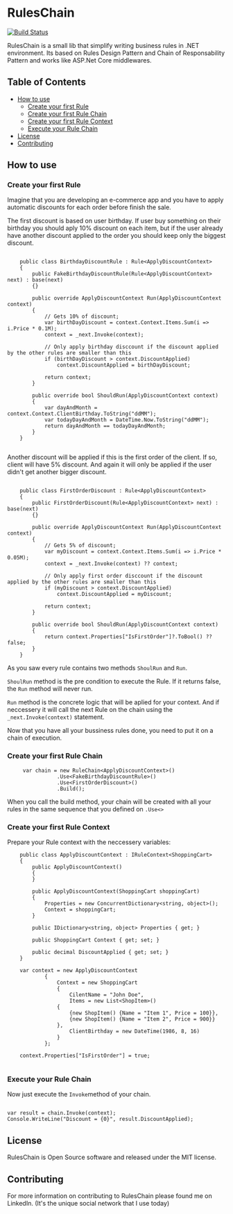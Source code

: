 # RulesChain
[![Build Status](https://dev.azure.com/RulesChain/RulesChain/_apis/build/status/lutticoelho.RulesChain?branchName=master)](https://dev.azure.com/RulesChain/RulesChain/_build/latest?definitionId=1&branchName=master)

RulesChain is a small lib that simplify writing business rules in .NET environment. Its based on Rules Design Pattern and Chain of Responsability Pattern and works like ASP.Net Core middlewares.

## Table of Contents ##

- [How to use](#how-to-use)
    - [Create your first Rule](#create-your-first-rule)
    - [Create your first Rule Chain](#create-your-first-rule-chain)
    - [Create your first Rule Context](#create-your-first-rule-context)
    - [Execute your Rule Chain](#execute-your-rule-chain)
- [License](#license)
- [Contributing](#contributing)

## How to use ##

### Create your first Rule ###

Imagine that you are developing an e-commerce app and you have to apply automatic discounts for each order before finish the sale.

The first discount is based on user birthday. If user buy something on their birthday you should aply 10% discount on each item, but if the user already have another discount applied to the order you should keep only the biggest discount.

````

    public class BirthdayDiscountRule : Rule<ApplyDiscountContext>
    {
        public FakeBirthdayDiscountRule(Rule<ApplyDiscountContext> next) : base(next)
        {}

        public override ApplyDiscountContext Run(ApplyDiscountContext context)
        {
            // Gets 10% of discount;
            var birthDayDiscount = context.Context.Items.Sum(i => i.Price * 0.1M);
            context = _next.Invoke(context);

            // Only apply birthday disccount if the discount applied by the other rules are smaller than this
            if (birthDayDiscount > context.DiscountApplied)
                context.DiscountApplied = birthDayDiscount;

            return context;
        }

        public override bool ShouldRun(ApplyDiscountContext context)
        {
            var dayAndMonth = context.Context.ClientBirthday.ToString("ddMM");
            var todayDayAndMonth = DateTime.Now.ToString("ddMM");
            return dayAndMonth == todayDayAndMonth;
        }
    }
   
````

Another discount will be applied if this is the first order of the client. If so, client will have 5% discount. And again it will only be applied if the user didn't get another bigger discount.

````

    public class FirstOrderDiscount : Rule<ApplyDiscountContext>
    {
        public FirstOrderDiscount(Rule<ApplyDiscountContext> next) : base(next)
        {}

        public override ApplyDiscountContext Run(ApplyDiscountContext context)
        {
            // Gets 5% of discount;
            var myDiscount = context.Context.Items.Sum(i => i.Price * 0.05M);
            context = _next.Invoke(context) ?? context;

            // Only apply first order disccount if the discount applied by the other rules are smaller than this
            if (myDiscount > context.DiscountApplied)
                context.DiscountApplied = myDiscount;

            return context;
        }

        public override bool ShouldRun(ApplyDiscountContext context)
        {
            return context.Properties["IsFirstOrder"]?.ToBool() ?? false;
        }
    }

````

As you saw every rule contains two methods `ShoulRun` and `Run`. 

`ShoulRun` method is the pre condition to execute the Rule. If it returns false, the `Run` method will never run.

`Run` method is the concrete logic that will be aplied for your context. And if neccessery it will call the next Rule on the chain using the `_next.Invoke(context)` statement. 

Now that you have all your bussiness rules done, you need to put it on a chain of execution.

### Create your first Rule Chain ###

````
     var chain = new RuleChain<ApplyDiscountContext>()
                .Use<FakeBirthdayDiscountRule>()
                .Use<FirstOrderDiscount>()
                .Build();
````
When you call the build method, your chain will be created with all your rules in the same sequence that you defined on `.Use<>`

### Create your first Rule Context ###

Prepare your Rule context with the neccessery variables:

````
    public class ApplyDiscountContext : IRuleContext<ShoppingCart>
    {
        public ApplyDiscountContext()
        {
        }

        public ApplyDiscountContext(ShoppingCart shoppingCart)
        {
            Properties = new ConcurrentDictionary<string, object>();
            Context = shoppingCart;
        }

        public IDictionary<string, object> Properties { get; }

        public ShoppingCart Context { get; set; }

        public decimal DiscountApplied { get; set; }
    }
    
    var context = new ApplyDiscountContext
            {
                Context = new ShoppingCart
                {
                    CilentName = "John Doe",
                    Items = new List<ShopItem>()
                {
                    {new ShopItem() {Name = "Item 1", Price = 100}},
                    {new ShopItem() {Name = "Item 2", Price = 900}}
                },
                    ClientBirthday = new DateTime(1986, 8, 16)
                }
            };
            
    context.Properties["IsFirstOrder"] = true;
    
````

### Execute your Rule Chain ###

Now just execute the `Invoke`method of your chain. 

````

var result = chain.Invoke(context);
Console.WriteLine("Discount = {0}", result.DiscountApplied);

````


## License ##

RulesChain is Open Source software and released under the MIT license.

## Contributing ##

For more information on contributing to RulesChain please found me on LinkedIn. (It's the unique social network that I use today)

